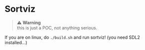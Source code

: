 # Sortviz
> ⚠️ **Warning**  
> this is just a POC, not anything serious.

If you are on linux, do `./build.sh` and run sortviz! (you need SDL2 installed...)
